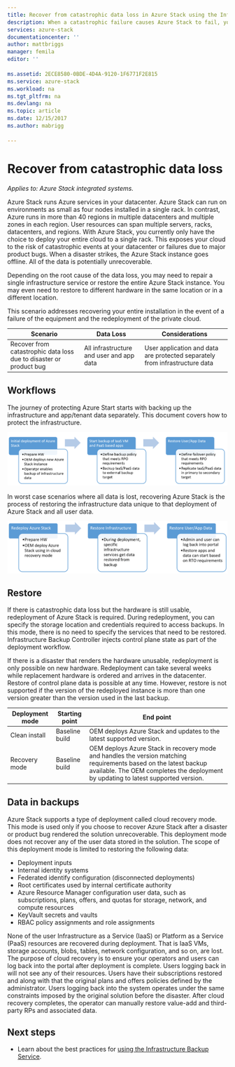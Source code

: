 ```yaml
---
title: Recover from catastrophic data loss in Azure Stack using the Infrastructure Backup Service | Microsoft Docs
description: When a catastrophic failure causes Azure Stack to fail, your can restore your infrastructure data when reestablishing your Azure Stack deployment.
services: azure-stack
documentationcenter: ''
author: mattbriggs
manager: femila
editor: ''

ms.assetid: 2ECE8580-0BDE-4D4A-9120-1F6771F2E815
ms.service: azure-stack
ms.workload: na
ms.tgt_pltfrm: na
ms.devlang: na
ms.topic: article
ms.date: 12/15/2017
ms.author: mabrigg

---
```

# Recover from catastrophic data loss

*Applies to: Azure Stack integrated systems.*

Azure Stack runs Azure services in your datacenter. Azure Stack can run on environments as small as four nodes installed in a single rack. In contrast, Azure runs in more than 40 regions in multiple datacenters and multiple zones in each region. User resources can span multiple servers, racks, datacenters, and regions. With Azure Stack, you currently  only have the choice to deploy your entire cloud to a single rack. This exposes your cloud to the risk of catastrophic events at your datacenter or failures due to major product bugs. When a disaster strikes, the Azure Stack instance goes offline. All of the data is potentially unrecoverable.

Depending on the root cause of the data loss, you may need to repair a single infrastructure service or restore the entire Azure Stack instance. You may even need to restore to different hardware in the same location or in a different location.

This scenario addresses recovering your entire installation in the event of a failure of the equipment and the redeployment of the private cloud.

| Scenario                                                           | Data Loss                            | Considerations                                                             |
|--------------------------------------------------------------------|--------------------------------------|----------------------------------------------------------------------------|
| Recover from catastrophic data loss due to disaster or product bug | All infrastructure and user and app data | User application and data are protected separately from infrastructure data |

## Workflows

The journey of protecting Azure Start starts with backing up the infrastructure and app/tenant data separately. This document covers how to protect the infrastructure. 

![Initial deployment of Azure Stack](media\azure-stack-backup\azure-stack-backup-workflow1.png)

In worst case scenarios where all data is lost, recovering Azure Stack is the process of restoring the infrastructure data unique to that deployment of Azure Stack and all user data. 

![Redeploy Azure Stack](media\azure-stack-backup\azure-stack-backup-workflow2.png)

## Restore

If there is catastrophic data loss but the hardware is still usable, redeployment of Azure Stack is required. During redeployment, you can specify the storage location and credentials required to access backups. In this mode, there is no need to specify the services that need to be restored. Infrastructure Backup Controller injects control plane state as part of the deployment workflow.

If there is a disaster that renders the hardware unusable, redeployment is only possible on new hardware. Redeployment can take several weeks while replacement hardware is ordered and arrives in the datacenter. Restore of control plane data is possible at any time. However, restore is not supported if the version of the redeployed instance is more than one version greater than the version used in the last backup. 

| Deployment mode | Starting point | End point                                                                                                                                                                                                     |
|-----------------|----------------|---------------------------------------------------------------------------------------------------------------------------------------------------------------------------------------------------------------|
| Clean install   | Baseline build | OEM deploys Azure Stack and updates to the latest supported version.                                                                                                                                          |
| Recovery mode   | Baseline build | OEM deploys Azure Stack in recovery mode and handles the version matching requirements based on the latest backup available. The OEM completes the deployment by updating to latest supported version. |

## Data in backups

Azure Stack supports a type of deployment called cloud recovery mode. This mode is used only if you choose to recover Azure Stack after a disaster or product bug rendered the solution unrecoverable. This deployment mode does not recover any of the user data stored in the solution. The scope of this deployment mode is limited to restoring the following data:

 - Deployment inputs
 - Internal identity systems
 - Federated identify configuration (disconnected deployments)
 - Root certificates used by internal certificate authority
 - Azure Resource Manager configuration user data, such as subscriptions, plans, offers, and quotas for storage, network, and compute resources
 - KeyVault secrets and vaults
 - RBAC policy assignments and role assignments 

None of the user Infrastructure as a Service (IaaS) or Platform as a Service (PaaS) resources are recovered during deployment. That is IaaS VMs, storage accounts, blobs, tables, network configuration, and so on, are lost. The purpose of cloud recovery is to ensure your operators and users can log back into the portal after deployment is complete. Users logging back in will not see any of their resources. Users have their subscriptions restored and along with that the original plans and offers policies defined by the administrator. Users logging back into the system operates under the same constraints imposed by the original solution before the disaster. After cloud recovery completes, the operator can manually restore value-add and third-party RPs and associated data.

## Next steps

 - Learn about the best practices for [using the Infrastructure Backup Service](azure-stack-backup-best-pracitices.md).
